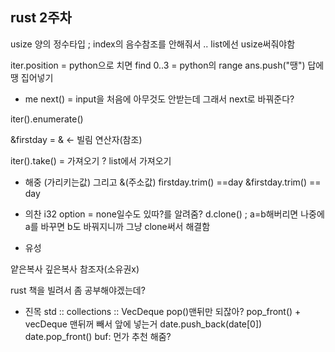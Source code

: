 ## rust 2주차 

usize 양의 정수타입
; index의 음수참조를 안해줘서 .. list에선 usize써줘야함

iter.position = python으로 치면 find
0..3 = python의 range
ans.push("땡") 답에 땡 집어넣기

* me
next() = input을 처음에 아무것도 안받는데 그래서 next로 바꿔준다?

iter().enumerate()

&firstday = & <- 빌림 연산자(참조)

iter().take() = 가져오기 ? list에서 가져오기

* 해중
(가리키는값) 그리고  &(주소값)
firstday.trim() ==day
&firstday.trim() == day

* 의찬
i32 option = none일수도 있따?를 알려줌?
d.clone() ; a=b해버리면 나중에 a를 바꾸면 b도 바꿔지니까
그냥 clone써서 해결함

* 유성

얕은복사
깊은복사
참조자(소유권x)

rust 책을 빌려서 좀 공부해야겠는데?

* 진목
std :: collections :: VecDeque
pop()맨뒤만 되잖아?
pop_front() + vecDeque 맨뒤꺼 빼서 앞에 넣는거
date.push_back(date[0])
date.pop_front()
buf: 먼가 추천 해줌?
